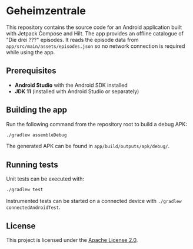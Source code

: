 # Geheimzentrale

This repository contains the source code for an Android application built with Jetpack Compose and Hilt.
The app provides an offline catalogue of "Die drei ???" episodes.
It reads the episode data from `app/src/main/assets/episodes.json` so no network connection is required while using the app.

## Prerequisites

- **Android Studio** with the Android SDK installed
- **JDK 11** (installed with Android Studio or separately)

## Building the app

Run the following command from the repository root to build a debug APK:

```bash
./gradlew assembleDebug
```

The generated APK can be found in `app/build/outputs/apk/debug/`.

## Running tests

Unit tests can be executed with:

```bash
./gradlew test
```

Instrumented tests can be started on a connected device with `./gradlew connectedAndroidTest`.


## License

This project is licensed under the [Apache License 2.0](LICENSE).
